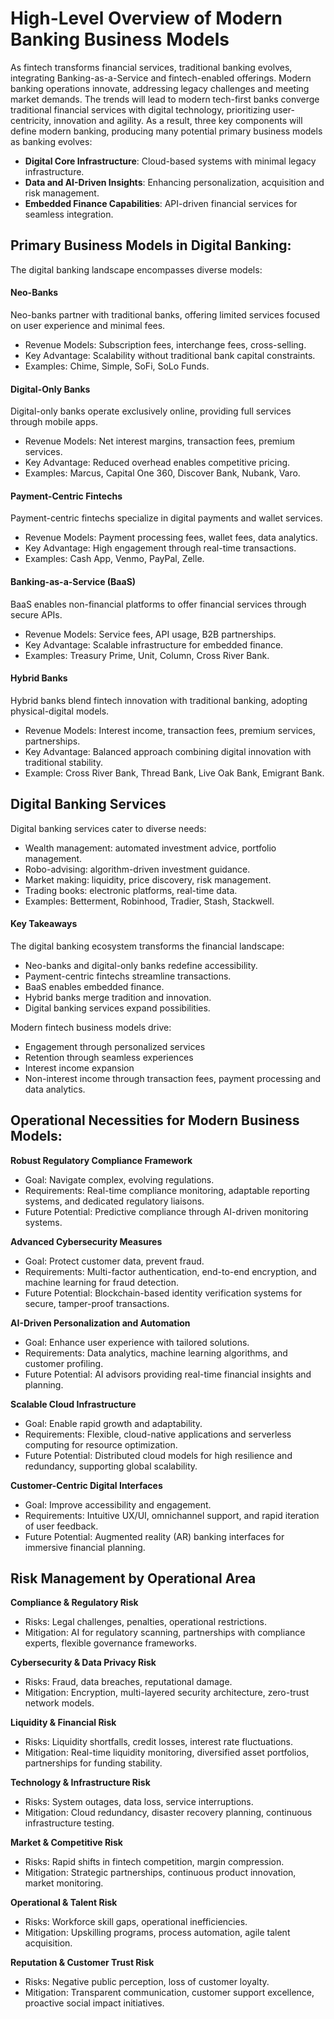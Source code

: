 # High-Level Overview of Modern Banking Business Models

As fintech transforms financial services, traditional banking evolves, integrating Banking-as-a-Service and fintech-enabled offerings. Modern banking operations innovate, addressing legacy challenges and meeting market demands. The trends will lead to modern tech-first banks converge traditional financial services with digital technology, prioritizing user-centricity, innovation and agility. As a result, three key components will define modern banking, producing many potential primary business models as banking evolves:

  - __Digital Core Infrastructure__: Cloud-based systems with minimal legacy infrastructure.
  - __Data and AI-Driven Insights__: Enhancing personalization, acquisition and risk management.
  - __Embedded Finance Capabilities__: API-driven financial services for seamless integration.

## Primary Business Models in Digital Banking:

The digital banking landscape encompasses diverse models:

#### Neo-Banks
Neo-banks partner with traditional banks, offering limited services focused on user experience and minimal fees. 
- Revenue Models: Subscription fees, interchange fees, cross-selling.
- Key Advantage: Scalability without traditional bank capital constraints.
- Examples: Chime, Simple, SoFi, SoLo Funds.

#### Digital-Only Banks
Digital-only banks operate exclusively online, providing full services through mobile apps. 
- Revenue Models: Net interest margins, transaction fees, premium services.
- Key Advantage: Reduced overhead enables competitive pricing.
- Examples: Marcus, Capital One 360, Discover Bank, Nubank, Varo.

#### Payment-Centric Fintechs
Payment-centric fintechs specialize in digital payments and wallet services. 
- Revenue Models: Payment processing fees, wallet fees, data analytics.
- Key Advantage: High engagement through real-time transactions.
- Examples: Cash App, Venmo, PayPal, Zelle.

#### Banking-as-a-Service (BaaS)
BaaS enables non-financial platforms to offer financial services through secure APIs.
- Revenue Models: Service fees, API usage, B2B partnerships.
- Key Advantage: Scalable infrastructure for embedded finance.
- Examples: Treasury Prime, Unit, Column, Cross River Bank.

#### Hybrid Banks
Hybrid banks blend fintech innovation with traditional banking, adopting physical-digital models.
- Revenue Models: Interest income, transaction fees, premium services, partnerships.
- Key Advantage: Balanced approach combining digital innovation with traditional stability.
- Example: Cross River Bank, Thread Bank, Live Oak Bank, Emigrant Bank.

## Digital Banking Services
Digital banking services cater to diverse needs:
- Wealth management: automated investment advice, portfolio management.
- Robo-advising: algorithm-driven investment guidance.
- Market making: liquidity, price discovery, risk management.
- Trading books: electronic platforms, real-time data.
- Examples: Betterment, Robinhood, Tradier, Stash, Stackwell.

#### Key Takeaways
The digital banking ecosystem transforms the financial landscape:
- Neo-banks and digital-only banks redefine accessibility.
- Payment-centric fintechs streamline transactions.
- BaaS enables embedded finance.
- Hybrid banks merge tradition and innovation.
- Digital banking services expand possibilities.

Modern fintech business models drive:
- Engagement through personalized services
- Retention through seamless experiences
- Interest income expansion
- Non-interest income through transaction fees, payment processing and data analytics.
    
## Operational Necessities for Modern Business Models:

__Robust Regulatory Compliance Framework__

  - Goal: Navigate complex, evolving regulations.
  - Requirements: Real-time compliance monitoring, adaptable reporting systems, and dedicated regulatory liaisons.
  - Future Potential: Predictive compliance through AI-driven monitoring systems.

__Advanced Cybersecurity Measures__

  - Goal: Protect customer data, prevent fraud.
  - Requirements: Multi-factor authentication, end-to-end encryption, and machine learning for fraud detection.
  - Future Potential: Blockchain-based identity verification systems for secure, tamper-proof transactions.

__AI-Driven Personalization and Automation__

  - Goal: Enhance user experience with tailored solutions.
  - Requirements: Data analytics, machine learning algorithms, and customer profiling.
  - Future Potential: AI advisors providing real-time financial insights and planning.

__Scalable Cloud Infrastructure__

  - Goal: Enable rapid growth and adaptability.
  - Requirements: Flexible, cloud-native applications and serverless computing for resource optimization.
  - Future Potential: Distributed cloud models for high resilience and redundancy, supporting global scalability.

__Customer-Centric Digital Interfaces__

  - Goal: Improve accessibility and engagement.
  - Requirements: Intuitive UX/UI, omnichannel support, and rapid iteration of user feedback.
  - Future Potential: Augmented reality (AR) banking interfaces for immersive financial planning.

## Risk Management by Operational Area

__Compliance & Regulatory Risk__
- Risks: Legal challenges, penalties, operational restrictions.
- Mitigation: AI for regulatory scanning, partnerships with compliance experts, flexible governance frameworks.

__Cybersecurity & Data Privacy Risk__
- Risks: Fraud, data breaches, reputational damage.
- Mitigation: Encryption, multi-layered security architecture, zero-trust network models.

__Liquidity & Financial Risk__
- Risks: Liquidity shortfalls, credit losses, interest rate fluctuations.
- Mitigation: Real-time liquidity monitoring, diversified asset portfolios, partnerships for funding stability.

__Technology & Infrastructure Risk__
- Risks: System outages, data loss, service interruptions.
- Mitigation: Cloud redundancy, disaster recovery planning, continuous infrastructure testing.

__Market & Competitive Risk__
- Risks: Rapid shifts in fintech competition, margin compression.
- Mitigation: Strategic partnerships, continuous product innovation, market monitoring.

__Operational & Talent Risk__
- Risks: Workforce skill gaps, operational inefficiencies.
- Mitigation: Upskilling programs, process automation, agile talent acquisition.

__Reputation & Customer Trust Risk__
- Risks: Negative public perception, loss of customer loyalty.
- Mitigation: Transparent communication, customer support excellence, proactive social impact initiatives.